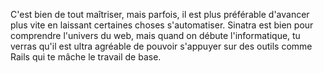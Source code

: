 C'est bien de tout maîtriser, mais parfois, il est plus préférable d'avancer plus vite en laissant certaines choses s'automatiser. Sinatra est bien pour comprendre l'univers du web, mais quand on débute l'informatique, tu verras qu'il est ultra agréable de pouvoir s'appuyer sur des outils comme Rails qui te mâche le travail de base.